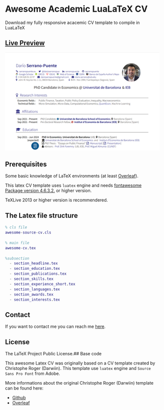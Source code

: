 # Awesome Academic LuaLaTeX CV  

Download my fully responsive acacemic CV template to compile in LuaLaTeX


## [Live Preview](https://serranopuente.eu/assets/docs/serrano_puente_dario_academic_cv.pdf)

![Awesome Academic CV Preview](./preview/preview_awesome_academic_cv.png "Awesome Academic CV Preview")


## Prerequisites

Some basic knowledge of LaTeX environments (at least [Overleaf](https://www.overleaf.com/)).

This latex CV template uses `luatex` engine and needs [fontawesome Package version 4.6.3.2.](http://www.ctan.org/tex-archive/fonts/fontawesome) or higher version.

TeXLive 2013 or higher version is recommendered.

## The Latex file structure

```matlab
% cls file
awesome-source-cv.cls   

% main file
awesome-cv.tex

%subsection
  - section_headline.tex
  - section_education.tex
  - section_publications.tex
  - section_skills.tex
  - section_experience_short.tex
  - section_languages.tex
  - section_awards.tex
  - section_interests.tex
```

## Contact
If you want to contact me you can reach me [here](https://serranopuente.eu).


## License

The LaTeX Project Public License.## Base code

This awesome Latex CV was originally based on a CV template created by Christophe Roger (Darwiin). This template use `luatex` engine and `Source Sans Pro Font` from Adobe.

More informations about the original Christophe Roger (Darwiin) template can be found here:

   -  [ Github ](https://github.com/darwiin/awesome-neue-latex-cv)
   -  [ Overleaf ](https://www.overleaf.com/latex/templates/awesome-source-cv/wrdjtkkytqcw)   
